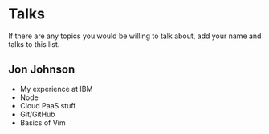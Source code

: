 # Talks

If there are any topics you would be willing to talk about, add your name and talks to this list.

## Jon Johnson

- My experience at IBM
- Node
- Cloud PaaS stuff
- Git/GitHub
- Basics of Vim
